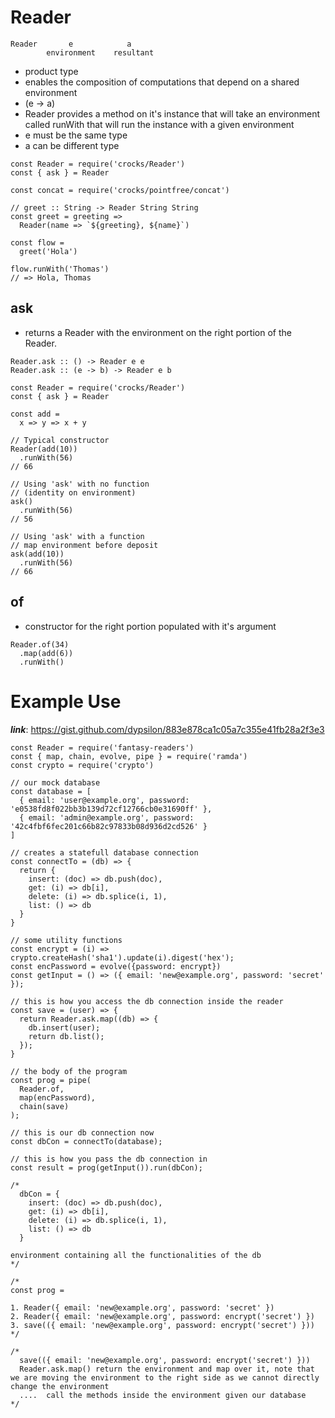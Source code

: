 # Reader 

```
Reader       e            a
        environment    resultant
```

* product type 
* enables the composition of computations that depend on a shared environment 
* (e -> a)
* Reader provides a method on it's instance that will take an environment called runWith that will run the instance with a given environment
* e must be the same type 
* a can be different type

```
const Reader = require('crocks/Reader')
const { ask } = Reader 

const concat = require('crocks/pointfree/concat')

// greet :: String -> Reader String String
const greet = greeting =>
  Reader(name => `${greeting}, ${name}`)

const flow = 
  greet('Hola')

flow.runWith('Thomas')
// => Hola, Thomas
```

## ask

* returns a Reader with the environment on the right portion of the Reader. 

```
Reader.ask :: () -> Reader e e 
Reader.ask :: (e -> b) -> Reader e b
```

```
const Reader = require('crocks/Reader')
const { ask } = Reader 

const add = 
  x => y => x + y

// Typical constructor
Reader(add(10))
  .runWith(56)
// 66

// Using 'ask' with no function 
// (identity on environment)
ask()
  .runWith(56)
// 56

// Using 'ask' with a function
// map environment before deposit
ask(add(10))
  .runWith(56)
// 66
```

## of 

* constructor for the right portion populated with it's argument

```
Reader.of(34)
  .map(add(6))
  .runWith()
```

# Example Use
***link***: https://gist.github.com/dypsilon/883e878ca1c05a7c355e41fb28a2f3e3

```
const Reader = require('fantasy-readers')
const { map, chain, evolve, pipe } = require('ramda')
const crypto = require('crypto')

// our mock database
const database = [
  { email: 'user@example.org', password: 'e0538fd8f022bb3b139d72cf12766cb0e31690ff' },
  { email: 'admin@example.org', password: '42c4fbf6fec201c66b82c97833b08d936d2cd526' }
]

// creates a statefull database connection
const connectTo = (db) => {
  return {
    insert: (doc) => db.push(doc),
    get: (i) => db[i],
    delete: (i) => db.splice(i, 1),
    list: () => db
  }
}

// some utility functions
const encrypt = (i) => crypto.createHash('sha1').update(i).digest('hex');
const encPassword = evolve({password: encrypt})
const getInput = () => ({ email: 'new@example.org', password: 'secret' });

// this is how you access the db connection inside the reader
const save = (user) => {
  return Reader.ask.map((db) => {
    db.insert(user);
    return db.list();
  });
}

// the body of the program
const prog = pipe(
  Reader.of,
  map(encPassword),
  chain(save)
);

// this is our db connection now
const dbCon = connectTo(database);

// this is how you pass the db connection in
const result = prog(getInput()).run(dbCon);

/* 
  dbCon = {
    insert: (doc) => db.push(doc),
    get: (i) => db[i],
    delete: (i) => db.splice(i, 1),
    list: () => db
  }

environment containing all the functionalities of the db 
*/

/* 
const prog = 

1. Reader({ email: 'new@example.org', password: 'secret' })
2. Reader({ email: 'new@example.org', password: encrypt('secret') })
3. save(({ email: 'new@example.org', password: encrypt('secret') }))
*/

/*
  save(({ email: 'new@example.org', password: encrypt('secret') })) 
  Reader.ask.map() return the environment and map over it, note that we are moving the environment to the right side as we cannot directly change the environment
  ....  call the methods inside the environment given our database
*/
```



